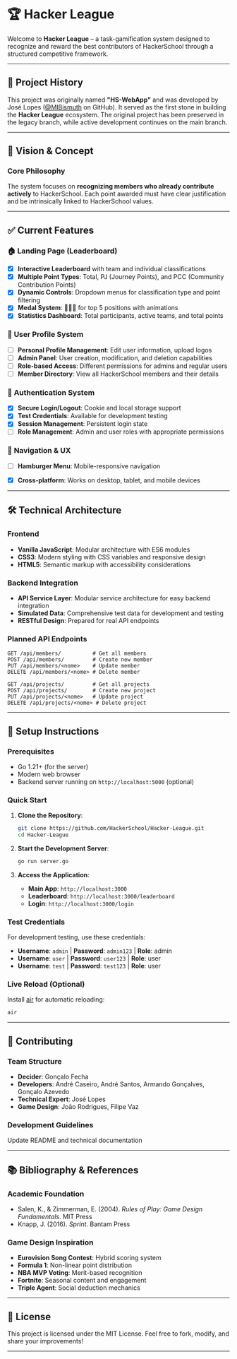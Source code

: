 # 🏆 Hacker League

Welcome to **Hacker League** – a task-gamification system designed to recognize and reward the best contributors of HackerSchool through a structured competitive framework.

---

## 📜 Project History

This project was originally named **"HS-WebApp"** and was developed by José Lopes ([@MIBismuth](https://github.com/MIBismuth) on GitHub). It served as the first stone in building the **Hacker League** ecosystem. The original project has been preserved in the legacy branch, while active development continues on the main branch.

---

## 🎯 Vision & Concept

### Core Philosophy
The system focuses on **recognizing members who already contribute actively** to HackerSchool. Each point awarded must have clear justification and be intrinsically linked to HackerSchool values.

---

## ✅ **Current Features**

### 🏠 **Landing Page (Leaderboard)**
- [x] **Interactive Leaderboard** with team and individual classifications
- [x] **Multiple Point Types**: Total, PJ (Journey Points), and PCC (Community Contribution Points)
- [x] **Dynamic Controls**: Dropdown menus for classification type and point filtering
- [x] **Medal System**: 🥇🥈🥉 for top 5 positions with animations
- [x] **Statistics Dashboard**: Total participants, active teams, and total points

### 👤 **User Profile System**
- [ ] **Personal Profile Management**: Edit user information, upload logos
- [ ] **Admin Panel**: User creation, modification, and deletion capabilities
- [ ] **Role-based Access**: Different permissions for admins and regular users
- [ ] **Member Directory**: View all HackerSchool members and their details

### 🔐 **Authentication System**
- [x] **Secure Login/Logout**: Cookie and local storage support
- [x] **Test Credentials**: Available for development testing
- [x] **Session Management**: Persistent login state
- [ ] **Role Management**: Admin and user roles with appropriate permissions

### 📱 **Navigation & UX**
- [ ] **Hamburger Menu**: Mobile-responsive navigation
- [x] **Cross-platform**: Works on desktop, tablet, and mobile devices


---

## 🛠️ **Technical Architecture**

### **Frontend**
- **Vanilla JavaScript**: Modular architecture with ES6 modules
- **CSS3**: Modern styling with CSS variables and responsive design
- **HTML5**: Semantic markup with accessibility considerations

### **Backend Integration**
- **API Service Layer**: Modular service architecture for easy backend integration
- **Simulated Data**: Comprehensive test data for development and testing
- **RESTful Design**: Prepared for real API endpoints

### **Planned API Endpoints**
```
GET /api/members/          # Get all members
POST /api/members/         # Create new member
PUT /api/members/<nome>    # Update member
DELETE /api/members/<nome> # Delete member

GET /api/projects/         # Get all projects
POST /api/projects/        # Create new project
PUT /api/projects/<nome>   # Update project
DELETE /api/projects/<nome> # Delete project
```

---

## 🚀 **Setup Instructions**

### **Prerequisites**
- Go 1.21+ (for the server)
- Modern web browser
- Backend server running on `http://localhost:5000` (optional)

### **Quick Start**
1. **Clone the Repository**:
   ```bash
   git clone https://github.com/HackerSchool/Hacker-League.git
   cd Hacker-League
   ```

2. **Start the Development Server**:
   ```bash
   go run server.go
   ```

3. **Access the Application**:
   - **Main App**: `http://localhost:3000`
   - **Leaderboard**: `http://localhost:3000/leaderboard`
   - **Login**: `http://localhost:3000/login`

### **Test Credentials**
For development testing, use these credentials:
- **Username**: `admin` | **Password**: `admin123` | **Role**: admin
- **Username**: `user` | **Password**: `user123` | **Role**: user
- **Username**: `test` | **Password**: `test123` | **Role**: user

### **Live Reload (Optional)**
Install [air](https://github.com/air-verse/air) for automatic reloading:
```bash
air
```

---

## 🤝 **Contributing**

### **Team Structure**

- **Decider**: Gonçalo Fecha
- **Developers**: André Caseiro, André Santos, Armando Gonçalves, Gonçalo Azevedo
- **Technical Expert**: José Lopes
- **Game Design**: João Rodrigues, Filipe Vaz

### **Development Guidelines**

Update README and technical documentation

---

## 📚 **Bibliography & References**

### **Academic Foundation**
- Salen, K., & Zimmerman, E. (2004). *Rules of Play: Game Design Fundamentals*. MIT Press
- Knapp, J. (2016). *Sprint*. Bantam Press

### **Game Design Inspiration**
- **Eurovision Song Contest**: Hybrid scoring system
- **Formula 1**: Non-linear point distribution
- **NBA MVP Voting**: Merit-based recognition
- **Fortnite**: Seasonal content and engagement
- **Triple Agent**: Social deduction mechanics

---

## 📄 **License**

This project is licensed under the MIT License. Feel free to fork, modify, and share your improvements!

---
 

